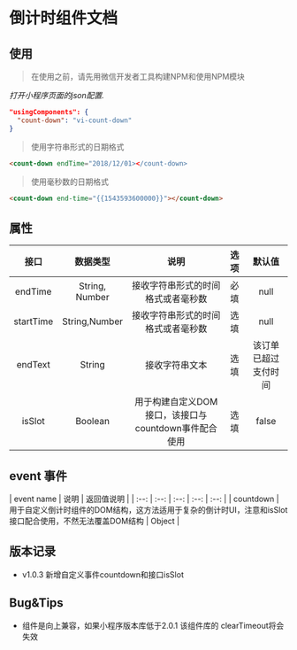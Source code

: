 # 倒计时组件文档

## 使用

> 在使用之前，请先用微信开发者工具构建NPM和使用NPM模块

*打开小程序页面的json配置.*

```json
"usingComponents": {
  "count-down": "vi-count-down" 
}
```

> 使用字符串形式的日期格式

```HTML
<count-down endTime="2018/12/01></count-down>
```

> 使用毫秒数的日期格式

```HTML
<count-down end-time="{{1543593600000}}"></count-down>
```

## 属性

| 接口 | 数据类型 | 说明 | 选项 | 默认值 |
| :--: | :--: | :--: | :--: | :--: |
| endTime | String, Number | 接收字符串形式的时间格式或者毫秒数 | 必填 | null |
| startTime | String,Number | 接收字符串形式的时间格式或者毫秒数 | 选填 | null |
| endText | String | 接收字符串文本 | 选填 | 该订单已超过支付时间 |
| isSlot | Boolean | 用于构建自定义DOM接口，该接口与countdown事件配合使用| 选填 | false |

## event 事件

| event name | 说明 | 返回值说明 |
| :--: | :--: | :--: | :--: | :--: |
| countdown | 用于自定义倒计时组件的DOM结构，这方法适用于复杂的倒计时UI，注意和isSlot接口配合使用，不然无法覆盖DOM结构 | Object |

## 版本记录

+ v1.0.3 新增自定义事件countdown和接口isSlot

## Bug&Tips

+ 组件是向上兼容，如果小程序版本库低于2.0.1 该组件库的 clearTimeout将会失效